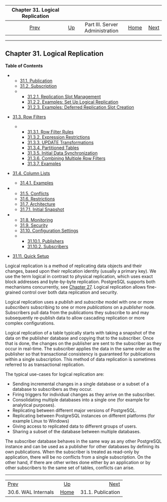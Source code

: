 <!--?xml version="1.0" encoding="UTF-8" standalone="no"?-->

|          Chapter 31. Logical Replication          |                                                    |                                 |                                                       |                                                                   |
| :-----------------------------------------------: | :------------------------------------------------- | :-----------------------------: | ----------------------------------------------------: | ----------------------------------------------------------------: |
| [Prev](wal-internals.html "30.6. WAL Internals")  | [Up](admin.html "Part III. Server Administration") | Part III. Server Administration | [Home](index.html "PostgreSQL 17devel Documentation") |  [Next](logical-replication-publication.html "31.1. Publication") |

***

## Chapter 31. Logical Replication

**Table of Contents**

*   *   [31.1. Publication](logical-replication-publication.html)
    *   [31.2. Subscription](logical-replication-subscription.html)

    <!---->

    *   *   [31.2.1. Replication Slot Management](logical-replication-subscription.html#LOGICAL-REPLICATION-SUBSCRIPTION-SLOT)
        *   [31.2.2. Examples: Set Up Logical Replication](logical-replication-subscription.html#LOGICAL-REPLICATION-SUBSCRIPTION-EXAMPLES)
        *   [31.2.3. Examples: Deferred Replication Slot Creation](logical-replication-subscription.html#LOGICAL-REPLICATION-SUBSCRIPTION-EXAMPLES-DEFERRED-SLOT)

*   [31.3. Row Filters](logical-replication-row-filter.html)

    *   *   [31.3.1. Row Filter Rules](logical-replication-row-filter.html#LOGICAL-REPLICATION-ROW-FILTER-RULES)
        *   [31.3.2. Expression Restrictions](logical-replication-row-filter.html#LOGICAL-REPLICATION-ROW-FILTER-RESTRICTIONS)
        *   [31.3.3. UPDATE Transformations](logical-replication-row-filter.html#LOGICAL-REPLICATION-ROW-FILTER-TRANSFORMATIONS)
        *   [31.3.4. Partitioned Tables](logical-replication-row-filter.html#LOGICAL-REPLICATION-ROW-FILTER-PARTITIONED-TABLE)
        *   [31.3.5. Initial Data Synchronization](logical-replication-row-filter.html#LOGICAL-REPLICATION-ROW-FILTER-INITIAL-DATA-SYNC)
        *   [31.3.6. Combining Multiple Row Filters](logical-replication-row-filter.html#LOGICAL-REPLICATION-ROW-FILTER-COMBINING)
        *   [31.3.7. Examples](logical-replication-row-filter.html#LOGICAL-REPLICATION-ROW-FILTER-EXAMPLES)

*   [31.4. Column Lists](logical-replication-col-lists.html)

    *   [31.4.1. Examples](logical-replication-col-lists.html#LOGICAL-REPLICATION-COL-LIST-EXAMPLES)

*   *   [31.5. Conflicts](logical-replication-conflicts.html)
    *   [31.6. Restrictions](logical-replication-restrictions.html)
    *   [31.7. Architecture](logical-replication-architecture.html)

    <!---->

    *   [31.7.1. Initial Snapshot](logical-replication-architecture.html#LOGICAL-REPLICATION-SNAPSHOT)

*   *   [31.8. Monitoring](logical-replication-monitoring.html)
    *   [31.9. Security](logical-replication-security.html)
    *   [31.10. Configuration Settings](logical-replication-config.html)

    <!---->

    *   *   [31.10.1. Publishers](logical-replication-config.html#LOGICAL-REPLICATION-CONFIG-PUBLISHER)
        *   [31.10.2. Subscribers](logical-replication-config.html#LOGICAL-REPLICATION-CONFIG-SUBSCRIBER)

*   [31.11. Quick Setup](logical-replication-quick-setup.html)

Logical replication is a method of replicating data objects and their changes, based upon their replication identity (usually a primary key). We use the term logical in contrast to physical replication, which uses exact block addresses and byte-by-byte replication. PostgreSQL supports both mechanisms concurrently, see [Chapter 27](high-availability.html "Chapter 27. High Availability, Load Balancing, and Replication"). Logical replication allows fine-grained control over both data replication and security.

Logical replication uses a *publish* and *subscribe* model with one or more *subscribers* subscribing to one or more *publications* on a *publisher* node. Subscribers pull data from the publications they subscribe to and may subsequently re-publish data to allow cascading replication or more complex configurations.

Logical replication of a table typically starts with taking a snapshot of the data on the publisher database and copying that to the subscriber. Once that is done, the changes on the publisher are sent to the subscriber as they occur in real-time. The subscriber applies the data in the same order as the publisher so that transactional consistency is guaranteed for publications within a single subscription. This method of data replication is sometimes referred to as transactional replication.

The typical use-cases for logical replication are:

*   Sending incremental changes in a single database or a subset of a database to subscribers as they occur.
*   Firing triggers for individual changes as they arrive on the subscriber.
*   Consolidating multiple databases into a single one (for example for analytical purposes).
*   Replicating between different major versions of PostgreSQL.
*   Replicating between PostgreSQL instances on different platforms (for example Linux to Windows)
*   Giving access to replicated data to different groups of users.
*   Sharing a subset of the database between multiple databases.

The subscriber database behaves in the same way as any other PostgreSQL instance and can be used as a publisher for other databases by defining its own publications. When the subscriber is treated as read-only by application, there will be no conflicts from a single subscription. On the other hand, if there are other writes done either by an application or by other subscribers to the same set of tables, conflicts can arise.

***

|                                                   |                                                       |                                                                   |
| :------------------------------------------------ | :---------------------------------------------------: | ----------------------------------------------------------------: |
| [Prev](wal-internals.html "30.6. WAL Internals")  |   [Up](admin.html "Part III. Server Administration")  |  [Next](logical-replication-publication.html "31.1. Publication") |
| 30.6. WAL Internals                               | [Home](index.html "PostgreSQL 17devel Documentation") |                                                 31.1. Publication |
